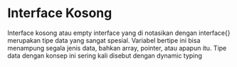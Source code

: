 # Interface Kosong

Interface kosong atau empty interface yang di notasikan dengan interface{} merupakan tipe data yang sangat spesial. Variabel bertipe ini bisa menampung segala jenis data, bahkan array, pointer, atau apapun itu.
Tipe data dengan konsep ini sering kali disebut dengan dynamic typing